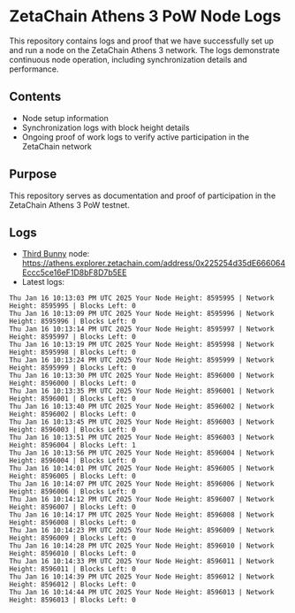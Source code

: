 # ZetaChain Athens 3 PoW Node Logs
This repository contains logs and proof that we have successfully set up and run a node on the ZetaChain Athens 3 network. The logs demonstrate continuous node operation, including synchronization details and performance.

## Contents
- Node setup information
- Synchronization logs with block height details
- Ongoing proof of work logs to verify active participation in the ZetaChain network

## Purpose
This repository serves as documentation and proof of participation in the ZetaChain Athens 3 PoW testnet.

## Logs

- [Third Bunny](https://thirdbunny.xyz/) node: https://athens.explorer.zetachain.com/address/0x225254d35dE666064Eccc5ce16eF1D8bF8D7b5EE
- Latest logs:
```
Thu Jan 16 10:13:03 PM UTC 2025 Your Node Height: 8595995 | Network Height: 8595995 | Blocks Left: 0
Thu Jan 16 10:13:09 PM UTC 2025 Your Node Height: 8595996 | Network Height: 8595996 | Blocks Left: 0
Thu Jan 16 10:13:14 PM UTC 2025 Your Node Height: 8595997 | Network Height: 8595997 | Blocks Left: 0
Thu Jan 16 10:13:19 PM UTC 2025 Your Node Height: 8595998 | Network Height: 8595998 | Blocks Left: 0
Thu Jan 16 10:13:24 PM UTC 2025 Your Node Height: 8595999 | Network Height: 8595999 | Blocks Left: 0
Thu Jan 16 10:13:30 PM UTC 2025 Your Node Height: 8596000 | Network Height: 8596000 | Blocks Left: 0
Thu Jan 16 10:13:35 PM UTC 2025 Your Node Height: 8596001 | Network Height: 8596001 | Blocks Left: 0
Thu Jan 16 10:13:40 PM UTC 2025 Your Node Height: 8596002 | Network Height: 8596002 | Blocks Left: 0
Thu Jan 16 10:13:45 PM UTC 2025 Your Node Height: 8596003 | Network Height: 8596003 | Blocks Left: 0
Thu Jan 16 10:13:51 PM UTC 2025 Your Node Height: 8596003 | Network Height: 8596004 | Blocks Left: 1
Thu Jan 16 10:13:56 PM UTC 2025 Your Node Height: 8596004 | Network Height: 8596004 | Blocks Left: 0
Thu Jan 16 10:14:01 PM UTC 2025 Your Node Height: 8596005 | Network Height: 8596005 | Blocks Left: 0
Thu Jan 16 10:14:07 PM UTC 2025 Your Node Height: 8596006 | Network Height: 8596006 | Blocks Left: 0
Thu Jan 16 10:14:12 PM UTC 2025 Your Node Height: 8596007 | Network Height: 8596007 | Blocks Left: 0
Thu Jan 16 10:14:17 PM UTC 2025 Your Node Height: 8596008 | Network Height: 8596008 | Blocks Left: 0
Thu Jan 16 10:14:23 PM UTC 2025 Your Node Height: 8596009 | Network Height: 8596009 | Blocks Left: 0
Thu Jan 16 10:14:28 PM UTC 2025 Your Node Height: 8596010 | Network Height: 8596010 | Blocks Left: 0
Thu Jan 16 10:14:33 PM UTC 2025 Your Node Height: 8596011 | Network Height: 8596011 | Blocks Left: 0
Thu Jan 16 10:14:39 PM UTC 2025 Your Node Height: 8596012 | Network Height: 8596012 | Blocks Left: 0
Thu Jan 16 10:14:44 PM UTC 2025 Your Node Height: 8596013 | Network Height: 8596013 | Blocks Left: 0
```
